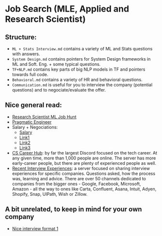 # Job Search (MLE, Applied and Research Scientist)

## Structure:
* ```ML + Stats Interview.md``` contains a variety of ML and Stats questions with answers. 
* ```System Design.md``` contains pointers for System Design frameworks in ML and Soft. Eng. + some typical questions.
* ```TF+NLP.md``` contains key parts of big NLP models in TF and pointers towards full code.
* ```Behavioral.md``` contains a variety of HR and behavioral questions.
* ```Communication.md``` is useful for you to interview the company (potential questions) and to negociate/evaluate the offer.

## Nice general read:

* [Research Scientist ML Job Hunt](https://generalizederror.github.io/My-Machine-Learning-Research-Jobhunt/)
* [Pragmatic Engineer](https://blog.pragmaticengineer.com)
* Salary + Negociations:
  * [Salary](https://www.levels.fyi/?compare=Google,Facebook,Salesforce&track=Software%20Engineer)
  * [Link1](https://www.kalzumeus.com/2012/01/23/salary-negotiation/)
  * [Link2](https://www.freecodecamp.org/news/ten-rules-for-negotiating-a-job-offer-ee17cccbdab6)
  * [Link3](https://www.freecodecamp.org/news/how-not-to-bomb-your-offer-negotiation-c46bb9bc7dea)
* [CS Career Hub](https://cscareerhub.com/wiki-faq): by far the largest Discord focused on the tech career. At any given time, more than 1,000 people are online. The server has more early-career people, but there are plenty of experienced people as well.
* [Recent Interview Experiences](https://discord.com/channels/334891772696330241/334918899927613440): a server focused on sharing interview experiences for specific companies. Questions asked, how the process was, learning and advice. There are over 50 channels dedicated to companies from the bigger ones - Google, Facebook, Microsoft, Amazon - all the way to ones like Carta, Confluent, Asana, Intuit, Adyen, Shopify, Snap, UIPath, Wish or Zillow.
  
  
## A bit unrelated, to keep in mind for your own company
* [Nice interview format 1](https://generallyintelligent.ai/blog/2022-01-20-our-hiring-process/)


